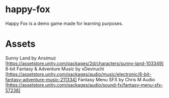 # happy-fox
 Happy Fox is a demo game made for learning purposes.

# Assets
 Sunny Land by Ansimuz [https://assetstore.unity.com/packages/2d/characters/sunny-land-103349]
 8-bit Fantasy & Adventure Music by xDeviruchi [https://assetstore.unity.com/packages/audio/music/electronic/8-bit-fantasy-adventure-music-211334]
 Fantasy Menu SFX by Chris M Audio [https://assetstore.unity.com/packages/audio/sound-fx/fantasy-menu-sfx-57238]